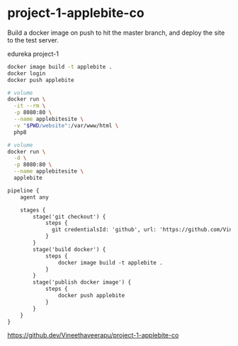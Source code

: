 # project-1-applebite-co

Build a docker image on push to hit the master branch, and deploy the site to the test server.

edureka project-1

```sh
docker image build -t applebite .
docker login
docker push applebite
```

```sh
# volume
docker run \
  -it --rm \
  -p 8080:80 \
  --name applebitesite \
  -v "$PWD/website":/var/www/html \
  php8
```

```sh
# volume
docker run \
  -d \
  -p 8080:80 \
  --name applebitesite \
  applebite
```


```txt
pipeline {
    agent any

    stages {
        stage('git checkout') {
            steps {
              git credentialsId: 'github', url: 'https://github.com/Vineethaveerapu/project-1-applebite-co'
            }
        }
        stage('build docker') {
            steps {
                docker image build -t applebite .
            }
        }
        stage('publish docker image') {
            steps {
                docker push applebite
            }
        }
    }
}
```
https://github.dev/Vineethaveerapu/project-1-applebite-co